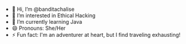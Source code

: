 - 👋 Hi, I’m @banditachalise
- 👀 I’m interested in Ethical Hacking
- 🌱 I’m currently learning Java
- 😄 Pronouns: She/Her
- ⚡ Fun fact: I'm an adventurer at heart, but I find traveling exhausting!

<!---
banditachalise/banditachalise is a ✨ special ✨ repository because its `README.md` (this file) appears on your GitHub profile.
You can click the Preview link to take a look at your changes.
--->
